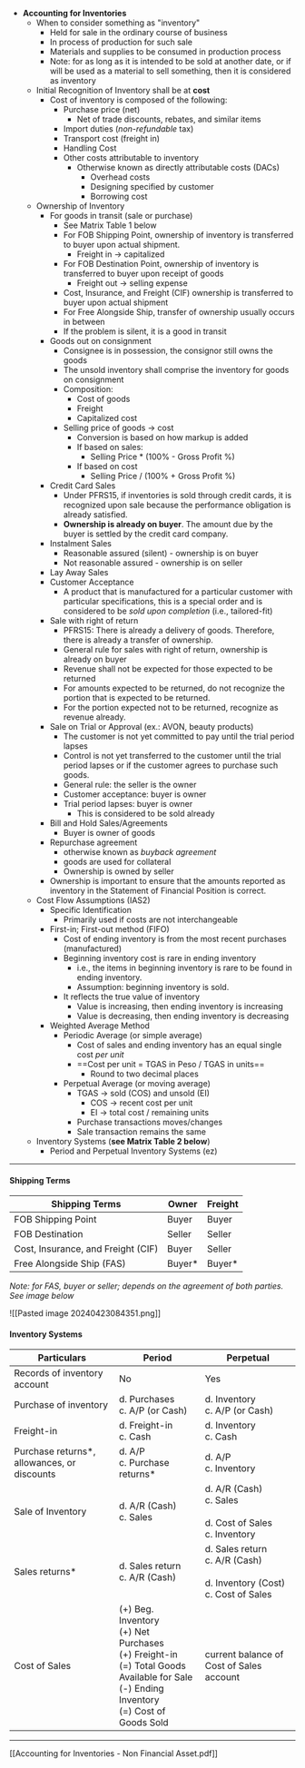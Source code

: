 - **Accounting for Inventories**
	- When to consider something as "inventory"
		- Held for sale in the ordinary course of business
		- In process of production for such sale
		- Materials and supplies to be consumed in production process
		- Note: for as long as it is intended to be sold at another date, or if will be used as a material to sell something, then it is considered as inventory
	- Initial Recognition of Inventory shall be at **cost**
		- Cost of inventory is composed of the following:
			- Purchase price (net)
				- Net of trade discounts, rebates, and similar items
			- Import duties (*non-refundable* tax)
			- Transport cost (freight in)
			- Handling Cost
			- Other costs attributable to inventory
				- Otherwise known as directly attributable costs (DACs)
					- Overhead costs
					- Designing specified by customer
					- Borrowing cost
	- Ownership of Inventory
		- For goods in transit (sale or purchase)
			- See Matrix Table 1 below
			- For FOB Shipping Point, ownership of inventory is transferred to buyer upon actual shipment.
				- Freight in -> capitalized
			- For FOB Destination Point, ownership of inventory is transferred to buyer upon receipt of goods
				- Freight out -> selling expense
			- Cost, Insurance, and Freight (CIF) ownership is transferred to buyer upon actual shipment
			- For Free Alongside Ship, transfer of ownership usually occurs in between
			- If the problem is silent, it is a good in transit
		- Goods out on consignment
			- Consignee is in possession, the consignor still owns the goods
			- The unsold inventory shall comprise the inventory for goods on consignment
			- Composition:
				- Cost of goods
				- Freight
				- Capitalized cost
			- Selling price of goods -> cost
				- Conversion is based on how markup is added
				- If based on sales:
					- Selling Price * (100% - Gross Profit %)
				- If based on cost
					- Selling Price / (100% + Gross Profit %)
		- Credit Card Sales
			- Under PFRS15, if inventories is sold through credit cards, it is recognized upon sale because the performance obligation is already satisfied.
			- **Ownership is already on buyer**. The amount due by the buyer is settled by the credit card company.
		- Instalment Sales
			- Reasonable assured (silent) - ownership is on buyer
			- Not reasonable assured - ownership is on seller
		- Lay Away Sales
		- Customer Acceptance
			- A product that is manufactured for a particular customer with particular specifications, this is a special order and is considered to be *sold upon completion* (i.e., tailored-fit)
		- Sale with right of return
			- PFRS15: There is already a delivery of goods. Therefore, there is already a transfer of ownership.
			- General rule for sales with right of return, ownership is already on buyer
			- Revenue shall not be expected for those expected to be returned
			- For amounts expected to be returned, do not recognize the portion that is expected to be returned.
			- For the portion expected not to be returned, recognize as revenue already.
		- Sale on Trial or Approval (ex.: AVON, beauty products)
			- The customer is not yet committed to pay until the trial period lapses
			- Control is not yet transferred to the customer until the trial period lapses or if the customer agrees to purchase such goods.
			- General rule: the seller is the owner
			- Customer acceptance: buyer is owner
			- Trial period lapses: buyer is owner
				- This is considered to be sold already
		- Bill and Hold Sales/Agreements
			- Buyer is owner of goods
		- Repurchase agreement
			- otherwise known as *buyback agreement*
			- goods are used for collateral
			- Ownership is owned by seller
		- Ownership is important to ensure that the amounts reported as inventory in the Statement of Financial Position is correct.
	- Cost Flow Assumptions (IAS2)
		- Specific Identification
			- Primarily used if costs are not interchangeable
		- First-in; First-out method (FIFO)
			- Cost of ending inventory is from the most recent purchases (manufactured)
			- Beginning inventory cost is rare in ending inventory
				- i.e., the items in beginning inventory is rare to be found in ending inventory.
				- Assumption: beginning inventory is sold.
			- It reflects the true value of inventory
				- Value is increasing, then ending inventory is increasing
				- Value is decreasing, then ending inventory is decreasing
		- Weighted Average Method
			- Periodic Average (or simple average)
				- Cost of sales and ending inventory has an equal single cost *per unit*
				- ==Cost per unit = TGAS in Peso / TGAS in units==
					- Round to two decimal places
			- Perpetual Average (or moving average)
				- TGAS -> sold (COS) and unsold (EI)
					- COS -> recent cost per unit
					- EI -> total cost / remaining units
				- Purchase transactions moves/changes
				- Sale transaction remains the same
	- Inventory Systems (**see Matrix Table 2 below**)
		- Period and Perpetual Inventory Systems (ez)

---
#### Shipping Terms

| Shipping Terms                     | Owner  | Freight |
| ---------------------------------- | ------ | ------- |
| FOB Shipping Point                 | Buyer  | Buyer   |
| FOB Destination                    | Seller | Seller  |
| Cost, Insurance, and Freight (CIF) | Buyer  | Seller  |
| Free Alongside Ship (FAS)          | Buyer* | Buyer*  |
*Note: for FAS, buyer or seller; depends on the agreement of both parties. See image below*

![[Pasted image 20240423084351.png]]


#### Inventory Systems

| Particulars                                 | Period                                                                                                                                            | Perpetual                                                                       |
| ------------------------------------------- | ------------------------------------------------------------------------------------------------------------------------------------------------- | ------------------------------------------------------------------------------- |
| Records of inventory account                | No                                                                                                                                                | Yes                                                                             |
| Purchase of inventory                       | d. Purchases<br>c. A/P (or Cash)                                                                                                                  | d. Inventory<br>c. A/P (or Cash)                                                |
| Freight-in                                  | d. Freight-in<br>c. Cash                                                                                                                          | d. Inventory<br>c. Cash                                                         |
| Purchase returns*, allowances, or discounts | d. A/P<br>c. Purchase returns*                                                                                                                    | d. A/P<br>c. Inventory                                                          |
| Sale of Inventory                           | d. A/R (Cash)<br>c. Sales                                                                                                                         | d. A/R (Cash)<br>c. Sales<br><br>d. Cost of Sales<br>c. Inventory               |
| Sales returns*                              | d. Sales return<br>c. A/R (Cash)                                                                                                                  | d. Sales return<br>c. A/R (Cash)<br><br>d. Inventory (Cost)<br>c. Cost of Sales |
| Cost of Sales                               | (+) Beg. Inventory<br>(+) Net Purchases<br>(+) Freight-in<br>(=) Total Goods Available for Sale<br>(-) Ending Inventory<br>(=) Cost of Goods Sold | current balance of Cost of Sales account                                        |


---

[[Accounting for Inventories - Non Financial Asset.pdf]]